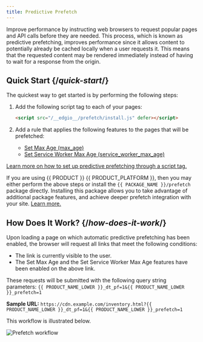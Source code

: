```yaml
---
title: Predictive Prefetch
---
```


Improve performance by instructing web browsers to request popular pages and API calls before they are needed. This process, which is known as predictive prefetching, improves performance since it allows content to potentially already be cached locally when a user requests it. This means that the requested content may be rendered immediately instead of having to wait for a response from the origin.

## Quick Start {/*quick-start*/}

The quickest way to get started is by performing the following steps:

1.  Add the following script tag to each of your pages:

    ```html
    <script src="/__edgio__/prefetch/install.js" defer></script>
    ```
2.  Add a rule that applies the following features to the pages that will be prefetched:

    -   [Set Max Age (max_age)](/guides/performance/rules/features#set-max-age)
    -   [Set Service Worker Max Age (service_worker_max_age)](/guides/performance/rules/features#set-service-worker-max-age) 

[Learn more on how to set up predictive prefetching through a script tag.](/guides/performance/prefetching/script_tag)

<Callout type="tip">

  If you are using {{ PRODUCT }} {{ PRODUCT_PLATFORM }}, then you may either perform the above steps or install the `{{ PACKAGE_NAME }}/prefetch` package directly. Installing this package allows you to take advantage of additional package features, and achieve deeper prefetch integration with your site. [Learn more.](/guides/performance/prefetching/sites)

</Callout>

## How Does It Work? {/*how-does-it-work*/}

Upon loading a page on which automatic predictive prefetching has been enabled, the browser will request all links that meet the following conditions:
-   The link is currently visible to the user.
-   The Set Max Age and the Set Service Worker Max Age features have been enabled on the above link.

These requests will be submitted with the following query string parameters: `{{ PRODUCT_NAME_LOWER }}_dt_pf=1&{{ PRODUCT_NAME_LOWER }}_prefetch=1`

**Sample URL:** `https://cdn.example.com/inventory.html?{{ PRODUCT_NAME_LOWER }}_dt_pf=1&{{ PRODUCT_NAME_LOWER }}_prefetch=1`

This workflow is illustrated below.

![Prefetch workflow](/images/v7/performance/prefetch-how-does-it-work.png)